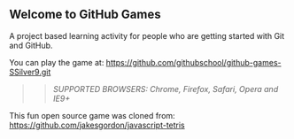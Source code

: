 ## Welcome to GitHub Games

A project based learning activity for people who are getting started with Git and GitHub.

You can play the game at: https://github.com/githubschool/github-games-SSilver9.git

>> _*SUPPORTED BROWSERS*: Chrome, Firefox, Safari, Opera and IE9+_

This fun open source game was cloned from: https://github.com/jakesgordon/javascript-tetris

